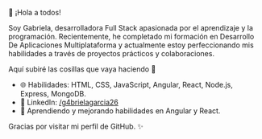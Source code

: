 👋 ¡Hola a todos!

Soy Gabriela, desarrolladora Full Stack apasionada por el aprendizaje y la programación. Recientemente, he completado mi formación en Desarrollo De Aplicaciones Multiplataforma y actualmente estoy perfeccionando mis habilidades a través de proyectos prácticos y colaboraciones.

Aquí subiré las cosillas que vaya haciendo 👀

- 🌐 Habilidades: HTML, CSS, JavaScript, Angular, React, Node.js, Express, MongoDB.
- 💼 LinkedIn: [/g4brielagarcia26]([https://linkedin.com/in/tuusuario](https://www.linkedin.com/in/g4brielagarcia26/))
- 🌱 Aprendiendo y mejorando habilidades en Angular y React.

Gracias por visitar mi perfil de GitHub. ✨
